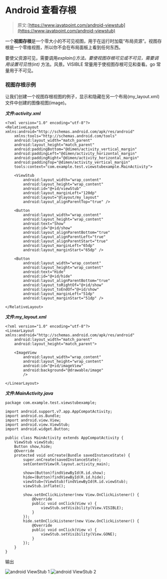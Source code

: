# Android 查看存根

> 原文:[https://www.javatpoint.com/android-viewstub](https://www.javatpoint.com/android-viewstub)

一个**视图存根**是一个零大小的不可见视图，用于在运行时加载“布局资源”。视图存根是一个零维视图，所以你不会在布局面板上看到任何东西。

要使父资源可见，需要调用*explain()*方法。要使视图存根可见或不可见，需要调用*设置可见性(int)* 方法。风景。VISIBLE 常量用于使视图存根可见和查看。go 常量用于不可见。

### 视图存根示例

让我们创建一个视图存根视图的例子，显示和隐藏在另一个布局(my_layout.xml)文件中创建的图像视图(image)。

***文件:activity.xml***

```
<?xml version="1.0" encoding="utf-8"?>
<RelativeLayout xmlns:android="http://schemas.android.com/apk/res/android"
    xmlns:tools="http://schemas.android.com/tools"
    android:layout_width="match_parent"
    android:layout_height="match_parent"
    android:paddingBottom="@dimen/activity_vertical_margin"
    android:paddingLeft="@dimen/activity_horizontal_margin"
    android:paddingRight="@dimen/activity_horizontal_margin"
    android:paddingTop="@dimen/activity_vertical_margin"
    tools:context="com.example.test.viewstubexample.MainActivity">

    <ViewStub
        android:layout_width="wrap_content"
        android:layout_height="wrap_content"
        android:id="@+id/viewStub"
        android:layout_marginLeft="120dp"
        android:layout="@layout/my_layout"
        android:layout_alignParentTop="true" />

    <Button
        android:layout_width="wrap_content"
        android:layout_height="wrap_content"
        android:text="Show"
        android:id="@+id/show"
        android:layout_alignParentBottom="true"
        android:layout_alignParentLeft="true"
        android:layout_alignParentStart="true"
        android:layout_marginLeft="65dp"
        android:layout_marginStart="65dp" />

    <Button
        android:layout_width="wrap_content"
        android:layout_height="wrap_content"
        android:text="Hide"
        android:id="@+id/hide"
        android:layout_alignParentBottom="true"
        android:layout_toRightOf="@+id/show"
        android:layout_toEndOf="@+id/show"
        android:layout_marginLeft="51dp"
        android:layout_marginStart="51dp" />

</RelativeLayout>

```

***文件:my_layout.xml***

```
<?xml version="1.0" encoding="utf-8"?>
<LinearLayout xmlns:android="http://schemas.android.com/apk/res/android"
    android:layout_width="match_parent"
    android:layout_height="match_parent">

    <ImageView
        android:layout_width="wrap_content"
        android:layout_height="wrap_content"
        android:id="@+id/imageView"
        android:background="@drawable/image"
        />

</LinearLayout>

```

***文件:MainActivity.java***

```
package com.example.test.viewstubexample;

import android.support.v7.app.AppCompatActivity;
import android.os.Bundle;
import android.view.View;
import android.view.ViewStub;
import android.widget.Button;

public class MainActivity extends AppCompatActivity {
    ViewStub viewStub;
    Button show,hide;
    @Override
    protected void onCreate(Bundle savedInstanceState) {
        super.onCreate(savedInstanceState);
        setContentView(R.layout.activity_main);

        show=(Button)findViewById(R.id.show);
        hide=(Button)findViewById(R.id.hide);
        viewStub=(ViewStub)findViewById(R.id.viewStub);
        viewStub.inflate();

        show.setOnClickListener(new View.OnClickListener() {
            @Override
            public void onClick(View v) {
                viewStub.setVisibility(View.VISIBLE);
            }
        });
        hide.setOnClickListener(new View.OnClickListener() {
            @Override
            public void onClick(View v) {
                viewStub.setVisibility(View.GONE);
            }
        });
    }
}

```

输出

![android ViewStub 1](../Images/c9b9db340b17a93f0932d9194af6a501.png)
![android ViewStub 2](../Images/a3210039b020d23cca49c874b445271b.png)
